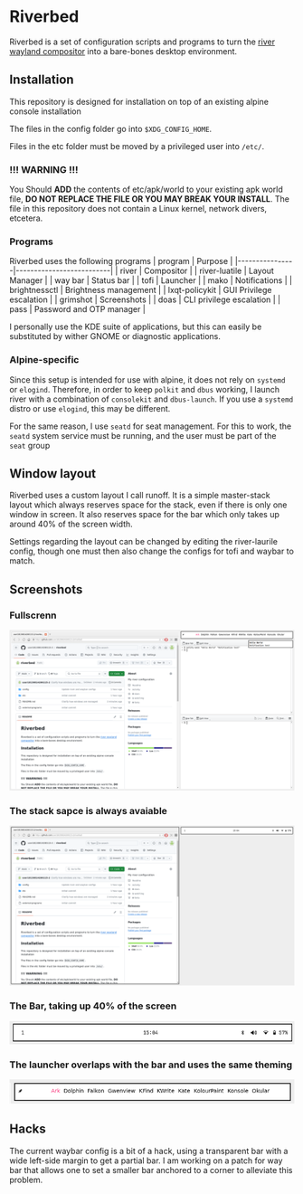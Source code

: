 # Riverbed

Riverbed is a set of configuration scripts and programs to turn the [river wayland compositor](https://codeberg.org/river/) into a bare-bones desktop environment.

## Installation

This repository is designed for installation on top of an existing alpine console installation

The files in the config folder go into `$XDG_CONFIG_HOME`.

Files in the etc folder must be moved by a privileged user into `/etc/`.

### !!! WARNING !!!
You Should **ADD** the contents of etc/apk/world to your existing apk world file,
**DO NOT REPLACE THE FILE OR YOU MAY BREAK YOUR INSTALL**.
The file in this repository does not contain a Linux kernel, network divers, etcetera.

### Programs

Riverbed uses the following programs
| program | Purpose |
|----------------|--------------------------|
| river | Compositor |
| river-luatile | Layout Manager |
| way bar | Status bar |
| tofi | Launcher |
| mako | Notifications |
| brightnessctl | Brightness management |
| lxqt-policykit | GUI Privilege escalation |
| grimshot | Screenshots |
| doas | CLI privilege escalation |
| pass | Password and OTP manager |

I personally use the KDE suite of applications, but this can easily be substituted by wither GNOME or diagnostic applications.

### Alpine-specific

Since this setup is intended for use with alpine, it does not rely on `systemd` or `elogind`. Therefore, in order to keep `polkit` and `dbus` working, I launch river with a combination of `consolekit` and `dbus-launch`. If you use a `systemd` distro or use `elogind`, this may be different.

For the same reason, I use `seatd` for seat management. For this to work, the `seatd` system service must be running, and the user must be part of the `seat` group

## Window layout

Riverbed uses a custom layout I call runoff. It is a simple master-stack layout which always reserves space for the stack, even if there is only one window in screen. It also reserves space for the bar which only takes up around 40% of the screen width.

Settings regarding the layout can be changed by editing the river-laurile config, though one must then also change the configs for tofi and waybar to match.

## Screenshots
### Fullscrenn
![full](screenshots/full.png)

### The stack sapce is always avaiable
![runoff](screenshots/runoff.png)

### The Bar, taking up 40% of the screen
![bar](screenshots/bar.png)

### The launcher overlaps with the bar and uses the same theming
![launcher](screenshots/launcher.png)

## Hacks

The current waybar config is a bit of a hack, using a transparent bar with a wide left-side margin to get a partial bar.
I am working on a patch for way bar that allows one to set a smaller bar anchored to a corner to alleviate this problem.
